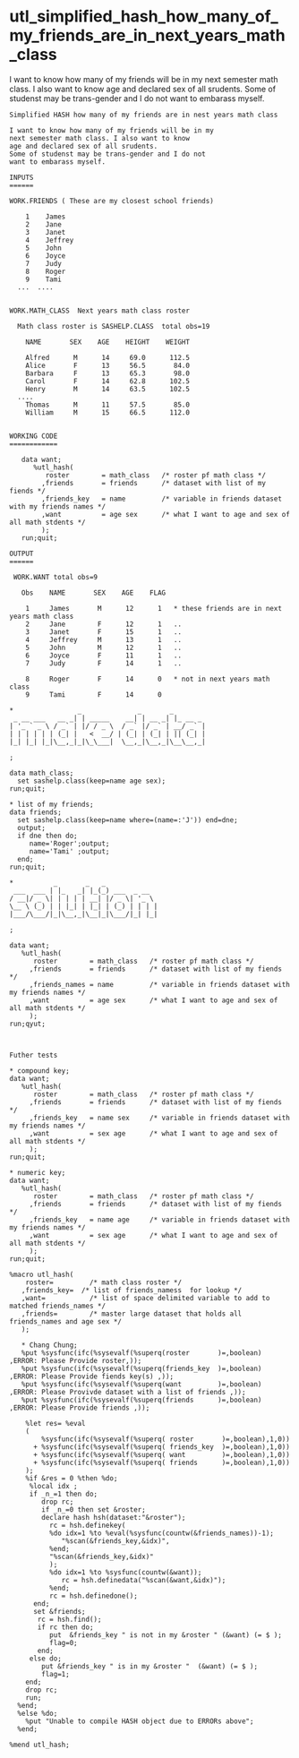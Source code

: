 # utl_simplified_hash_how_many_of_my_friends_are_in_next_years_math_class
I want to know how many of my friends will be in my next semester math class. I also want to know age and declared sex of all srudents. Some of studenst may be trans-gender and I do not want to embarass myself.

    Simplified HASH how many of my friends are in nest years math class

    I want to know how many of my friends will be in my
    next semester math class. I also want to know
    age and declared sex of all srudents.
    Some of studenst may be trans-gender and I do not
    want to embarass myself.

    INPUTS
    ======

    WORK.FRIENDS ( These are my closest school friends)

        1    James
        2    Jane
        3    Janet
        4    Jeffrey
        5    John
        6    Joyce
        7    Judy
        8    Roger
        9    Tami
      ...  ....


    WORK.MATH_CLASS  Next years math class roster

      Math class roster is SASHELP.CLASS  total obs=19

        NAME       SEX    AGE    HEIGHT    WEIGHT

        Alfred      M      14     69.0      112.5
        Alice       F      13     56.5       84.0
        Barbara     F      13     65.3       98.0
        Carol       F      14     62.8      102.5
        Henry       M      14     63.5      102.5
      ....
        Thomas      M      11     57.5       85.0
        William     M      15     66.5      112.0


    WORKING CODE
    ============

       data want;
          %utl_hash(
             roster        = math_class   /* roster pf math class */
            ,friends       = friends      /* dataset with list of my fiends */
            ,friends_key   = name         /* variable in friends dataset with my friends names */
            ,want          = age sex      /* what I want to age and sex of all math stdents */
            );
       run;quit;

    OUTPUT
    ======

     WORK.WANT total obs=9

       Obs    NAME       SEX    AGE    FLAG

        1     James       M      12      1   * these friends are in next years math class
        2     Jane        F      12      1   ..
        3     Janet       F      15      1   ..
        4     Jeffrey     M      13      1   ..
        5     John        M      12      1   ..
        6     Joyce       F      11      1   ..
        7     Judy        F      14      1   ..

        8     Roger       F      14      0   * not in next years math class
        9     Tami        F      14      0

    *                _              _       _
     _ __ ___   __ _| | _____    __| | __ _| |_ __ _
    | '_ ` _ \ / _` | |/ / _ \  / _` |/ _` | __/ _` |
    | | | | | | (_| |   <  __/ | (_| | (_| | || (_| |
    |_| |_| |_|\__,_|_|\_\___|  \__,_|\__,_|\__\__,_|

    ;

    data math_class;
      set sashelp.class(keep=name age sex);
    run;quit;

    * list of my friends;
    data friends;
      set sashelp.class(keep=name where=(name=:'J')) end=dne;
      output;
      if dne then do;
         name='Roger';output;
         name='Tami' ;output;
      end;
    run;quit;

    *          _       _   _
     ___  ___ | |_   _| |_(_) ___  _ __
    / __|/ _ \| | | | | __| |/ _ \| '_ \
    \__ \ (_) | | |_| | |_| | (_) | | | |
    |___/\___/|_|\__,_|\__|_|\___/|_| |_|

    ;

    data want;
       %utl_hash(
          roster        = math_class   /* roster pf math class */
         ,friends       = friends      /* dataset with list of my fiends */
         ,friends_names = name         /* variable in friends dataset with my friends names */
         ,want          = age sex      /* what I want to age and sex of all math stdents */
         );
    run;qyut;



    Futher tests

    * compound key;
    data want;
       %utl_hash(
          roster        = math_class   /* roster pf math class */
         ,friends       = friends      /* dataset with list of my fiends */
         ,friends_key   = name sex     /* variable in friends dataset with my friends names */
         ,want          = sex age      /* what I want to age and sex of all math stdents */
         );
    run;quit;

    * numeric key;
    data want;
       %utl_hash(
          roster        = math_class   /* roster pf math class */
         ,friends       = friends      /* dataset with list of my fiends */
         ,friends_key   = name age     /* variable in friends dataset with my friends names */
         ,want          = sex age      /* what I want to age and sex of all math stdents */
         );
    run;quit;

    %macro utl_hash(
        roster=         /* math class roster */
       ,friends_key=  /* list of friends_namess  for lookup */
       ,want=           /* list of space delimited variable to add to matched friends_names */
       ,friends=        /* master large dataset that holds all friends_names and age sex */
       );

       * Chang Chung;
       %put %sysfunc(ifc(%sysevalf(%superq(roster       )=,boolean) ,ERROR: Please Provide roster,));
       %put %sysfunc(ifc(%sysevalf(%superq(friends_key  )=,boolean) ,ERROR: Please Provide fiends key(s) ,));
       %put %sysfunc(ifc(%sysevalf(%superq(want         )=,boolean) ,ERROR: Please Provivde dataset with a list of friends ,));
       %put %sysfunc(ifc(%sysevalf(%superq(friends      )=,boolean) ,ERROR: Please Provide friends ,));

        %let res= %eval
        (
            %sysfunc(ifc(%sysevalf(%superq( roster       )=,boolean),1,0))
          + %sysfunc(ifc(%sysevalf(%superq( friends_key  )=,boolean),1,0))
          + %sysfunc(ifc(%sysevalf(%superq( want         )=,boolean),1,0))
          + %sysfunc(ifc(%sysevalf(%superq( friends      )=,boolean),1,0))
        );
        %if &res = 0 %then %do;
         %local idx ;
         if _n_=1 then do;
            drop rc;
            if _n_=0 then set &roster;
            declare hash hsh(dataset:"&roster");
              rc = hsh.definekey(
              %do idx=1 %to %eval(%sysfunc(countw(&friends_names))-1);
                 "%scan(&friends_key,&idx)",
              %end;
              "%scan(&friends_key,&idx)"
              );
              %do idx=1 %to %sysfunc(countw(&want));
                 rc = hsh.definedata("%scan(&want,&idx)");
              %end;
              rc = hsh.definedone();
          end;
          set &friends;
           rc = hsh.find();
           if rc then do;
              put  &friends_key " is not in my &roster " (&want) (= $ );
              flag=0;
           end;
         else do;
            put &friends_key " is in my &roster "  (&want) (= $ );
            flag=1;
        end;
        drop rc;
        run;
      %end;
      %else %do;
        %put "Unable to compile HASH object due to ERRORs above";
      %end;

    %mend utl_hash;

